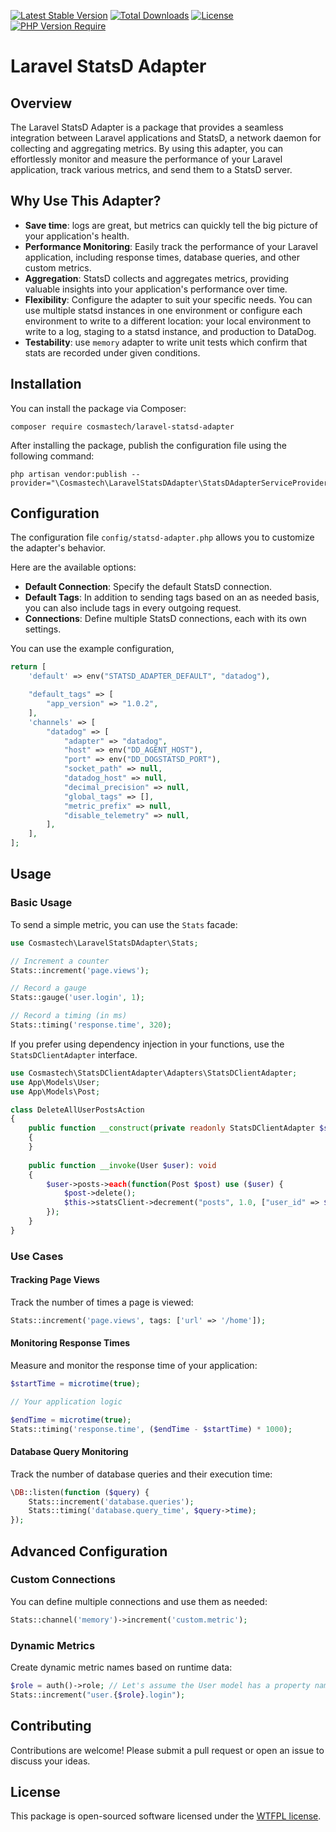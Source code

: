 [![Latest Stable Version](http://poser.pugx.org/cosmastech/laravel-statsd-adapter/v)](https://packagist.org/packages/cosmastech/laravel-statsd-adapter) [![Total Downloads](http://poser.pugx.org/cosmastech/laravel-statsd-adapter/downloads)](https://packagist.org/packages/cosmastech/laravel-statsd-adapter) [![License](http://poser.pugx.org/cosmastech/laravel-statsd-adapter/license)](https://packagist.org/packages/cosmastech/laravel-statsd-adapter) [![PHP Version Require](http://poser.pugx.org/cosmastech/laravel-statsd-adapter/require/php)](https://packagist.org/packages/cosmastech/laravel-statsd-adapter)

# Laravel StatsD Adapter

## Overview

The Laravel StatsD Adapter is a package that provides a seamless integration between Laravel applications and StatsD,
a network daemon for collecting and aggregating metrics. By using this adapter, you can effortlessly monitor and 
measure the performance of your Laravel application, track various metrics, and send them to a StatsD server.

## Why Use This Adapter?

- **Save time**: logs are great, but metrics can quickly tell the big picture of your application's health.
- **Performance Monitoring**: Easily track the performance of your Laravel application, including response times, database queries, and other custom metrics.
- **Aggregation**: StatsD collects and aggregates metrics, providing valuable insights into your application's performance over time.
- **Flexibility**: Configure the adapter to suit your specific needs. You can use multiple statsd instances in one environment or configure each environment to write to a different location: your local environment to write to a log, staging to a statsd instance, and production to DataDog.
- **Testability**: use `memory` adapter to write unit tests which confirm that stats are recorded under given conditions.

## Installation

You can install the package via Composer:

```shell
composer require cosmastech/laravel-statsd-adapter
```

After installing the package, publish the configuration file using the following command:

```shell
php artisan vendor:publish --provider="\Cosmastech\LaravelStatsDAdapter\StatsDAdapterServiceProvider"
```

## Configuration

The configuration file `config/statsd-adapter.php` allows you to customize the adapter's behavior. 

Here are the available options:

- **Default Connection**: Specify the default StatsD connection.
- **Default Tags**: In addition to sending tags based on an as needed basis, you can also include tags in every outgoing request.
- **Connections**: Define multiple StatsD connections, each with its own settings.

You can use the example configuration, 

```php
return [
    'default' => env("STATSD_ADAPTER_DEFAULT", "datadog"),

    "default_tags" => [
        "app_version" => "1.0.2",
    ],
    'channels' => [
        "datadog" => [
            "adapter" => "datadog",
            "host" => env("DD_AGENT_HOST"),
            "port" => env("DD_DOGSTATSD_PORT"),
            "socket_path" => null,
            "datadog_host" => null,
            "decimal_precision" => null,
            "global_tags" => [],
            "metric_prefix" => null,
            "disable_telemetry" => null,
        ],
    ],
];
```

## Usage

### Basic Usage

To send a simple metric, you can use the `Stats` facade:

```php
use Cosmastech\LaravelStatsDAdapter\Stats;

// Increment a counter
Stats::increment('page.views');

// Record a gauge
Stats::gauge('user.login', 1);

// Record a timing (in ms)
Stats::timing('response.time', 320);
```

If you prefer using dependency injection in your functions, use the `StatsDClientAdapter` interface.

```php
use Cosmastech\StatsDClientAdapter\Adapters\StatsDClientAdapter;
use App\Models\User;
use App\Models\Post;

class DeleteAllUserPostsAction
{
    public function __construct(private readonly StatsDClientAdapter $statsClient)
    {
    }
    
    public function __invoke(User $user): void
    {
        $user->posts->each(function(Post $post) use ($user) {
            $post->delete();
            $this->statsClient->decrement("posts", 1.0, ["user_id" => $user->id], 1);
        });
    }
}
```

### Use Cases

#### Tracking Page Views

Track the number of times a page is viewed:

```php
Stats::increment('page.views', tags: ['url' => '/home']);
```

#### Monitoring Response Times

Measure and monitor the response time of your application:

```php
$startTime = microtime(true);

// Your application logic

$endTime = microtime(true);
Stats::timing('response.time', ($endTime - $startTime) * 1000);
```

#### Database Query Monitoring

Track the number of database queries and their execution time:

```php
\DB::listen(function ($query) {
    Stats::increment('database.queries');
    Stats::timing('database.query_time', $query->time);
});
```

## Advanced Configuration

### Custom Connections

You can define multiple connections and use them as needed:

```php
Stats::channel('memory')->increment('custom.metric');
```

### Dynamic Metrics

Create dynamic metric names based on runtime data:

```php
$role = auth()->role; // Let's assume the User model has a property named `role`
Stats::increment("user.{$role}.login");
```

## Contributing

Contributions are welcome! Please submit a pull request or open an issue to discuss your ideas.

## License

This package is open-sourced software licensed under the [WTFPL license](LICENSE.txt).
